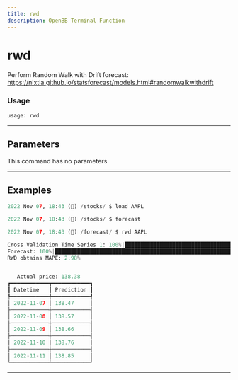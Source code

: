 ```yaml
---
title: rwd
description: OpenBB Terminal Function
---
```


# rwd

Perform Random Walk with Drift forecast: https://nixtla.github.io/statsforecast/models.html#randomwalkwithdrift

### Usage

```python
usage: rwd
```

---

## Parameters

This command has no parameters



---

## Examples

```python
2022 Nov 07, 18:43 (🦋) /stocks/ $ load AAPL

2022 Nov 07, 18:43 (🦋) /stocks/ $ forecast

2022 Nov 07, 18:43 (🦋) /forecast/ $ rwd AAPL

Cross Validation Time Series 1: 100%|█████████████████████████████████████████████████████████████████████████████████████████████████████████████████████████████████████| 115/115 [00:0200:00, 49.97it/s]
Forecast: 100%|████████████████████████████████████████████████████████████████████████████████████████████████████████████████████████████████████████████████████████████| 1/1 [00:0000:00, 15887.52it/s]
RWD obtains MAPE: 2.98% 


   Actual price: 138.38    
┏━━━━━━━━━━━━┳━━━━━━━━━━━━┓
┃ Datetime   ┃ Prediction ┃
┡━━━━━━━━━━━━╇━━━━━━━━━━━━┩
│ 2022-11-07 │ 138.47     │
├────────────┼────────────┤
│ 2022-11-08 │ 138.57     │
├────────────┼────────────┤
│ 2022-11-09 │ 138.66     │
├────────────┼────────────┤
│ 2022-11-10 │ 138.76     │
├────────────┼────────────┤
│ 2022-11-11 │ 138.85     │
└────────────┴────────────┘
```
---
